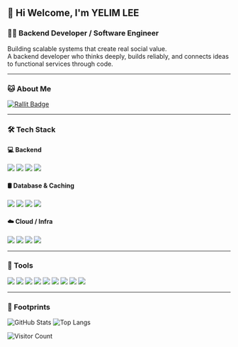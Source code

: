 <div align="left">

## 👋 Hi Welcome, I'm YELIM LEE 

### 🧑‍💻 Backend Developer / Software Engineer  
Building scalable systems that create real social value.  
A backend developer who thinks deeply, builds reliably, and connects ideas to functional services through code.

---

### 🐱 About Me

[![Rallit Badge](https://img.shields.io/badge/Portfolio-255E63?style=for-the-badge&logo=About.me&logoColor=white&link=https://www.rallit.com/resumes/1324167@paul/%EC%9D%B4%EC%98%88%EB%A6%BC)](https://www.rallit.com/resumes/1324167@paul/%EC%9D%B4%EC%98%88%EB%A6%BC)

---

### 🛠️ Tech Stack

#### 💻 Backend  
<img src="https://img.shields.io/badge/Spring-6DB33F?style=for-the-badge&logo=spring&logoColor=white"/>
<img src="https://img.shields.io/badge/Java-ED8B00?style=for-the-badge&logo=openjdk&logoColor=white"/>
<img src="https://img.shields.io/badge/Kotlin-B125EA?style=for-the-badge&logo=kotlin&logoColor=white"/>
<img src="https://img.shields.io/badge/Python-FFD43B?style=for-the-badge&logo=python&logoColor=blue"/>

#### 🛢️ Database & Caching  
<img src="https://img.shields.io/badge/MySQL-005C84?style=for-the-badge&logo=mysql&logoColor=white"/>
<img src="https://img.shields.io/badge/MariaDB-003545?style=for-the-badge&logo=mariadb&logoColor=white"/>
<img src="https://img.shields.io/badge/Redis-DD0031?style=for-the-badge&logo=redis&logoColor=white"/>
<img src="https://img.shields.io/badge/PostgreSQL-316192?style=for-the-badge&logo=postgresql&logoColor=white"/>

#### ☁️ Cloud / Infra  
<img src="https://img.shields.io/badge/Amazon_AWS-FF9900?style=for-the-badge&logo=amazonaws&logoColor=white"/>
<img src="https://img.shields.io/badge/docker-257bd6?style=for-the-badge&logo=docker&logoColor=white"/>
<img src="https://img.shields.io/badge/Linux-FCC624?style=for-the-badge&logo=linux&logoColor=black"/>
<img src="https://img.shields.io/badge/Ubuntu-E95420?style=for-the-badge&logo=ubuntu&logoColor=white"/>

---

### 🧰 Tools

<img src="https://img.shields.io/badge/IntelliJ_IDEA-000000.svg?style=for-the-badge&logo=intellij-idea&logoColor=white"/>
<img src="https://img.shields.io/badge/VSCode-0078D4?style=for-the-badge&logo=visual%20studio%20code&logoColor=white"/>
<img src="https://img.shields.io/badge/GIT-E44C30?style=for-the-badge&logo=git&logoColor=white"/>
<img src="https://img.shields.io/badge/GitHub-100000?style=for-the-badge&logo=github&logoColor=white"/>
<img src="https://img.shields.io/badge/Sourcetree-0052CC?style=for-the-badge&logo=Sourcetree&logoColor=white"/>
<img src="https://img.shields.io/badge/Swagger-85EA2D?style=for-the-badge&logo=Swagger&logoColor=white"/>
<img src="https://img.shields.io/badge/Notion-000000?style=for-the-badge&logo=notion&logoColor=white"/>
<img src="https://img.shields.io/badge/Slack-4A154B?style=for-the-badge&logo=slack&logoColor=white"/>
<img src="https://img.shields.io/badge/Homebrew-FBB040?style=for-the-badge&logo=homebrew&logoColor=white"/>

---

### 📍 Footprints

![GitHub Stats](https://github-readme-stats.vercel.app/api?username=1117mg&theme=dark&show_icons=true&hide_border=true&count_private=true)
![Top Langs](https://github-readme-stats.vercel.app/api/top-langs/?username=1117mg&theme=dark&show_icons=true&hide_border=true&layout=compact)

![Visitor Count](https://komarev.com/ghpvc/?username=1117mg&color=blue)

</div>
